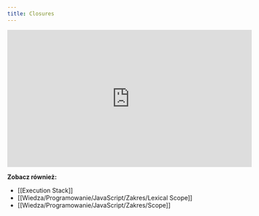 ```yaml
---
title: Closures
---
```


<iframe width="560" height="315" src="https://www.youtube.com/embed/wINRm5v3Lu8" title="YouTube video player" frameborder="0" allow="accelerometer; autoplay; clipboard-write; encrypted-media; gyroscope; picture-in-picture" allowfullscreen></iframe>

**Zobacz również:** 
- [[Execution Stack]]
- [[Wiedza/Programowanie/JavaScript/Zakres/Lexical Scope]]
- [[Wiedza/Programowanie/JavaScript/Zakres/Scope]]